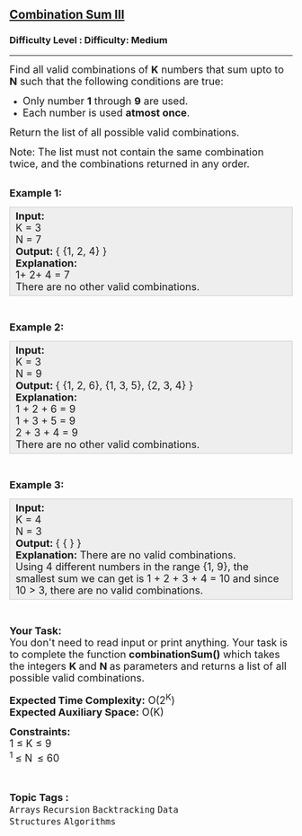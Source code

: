 <h2><a href="https://www.geeksforgeeks.org/problems/combination-sum-iii/1?page=1&difficulty=Medium&status=unsolved&sortBy=accuracy">Combination Sum III</a></h2><h3>Difficulty Level : Difficulty: Medium</h3><hr><div class="problems_problem_content__Xm_eO"><p><span style="font-size: 18px;">Find all valid combinations of <strong>K</strong>&nbsp;numbers that sum upto to <strong>N</strong> such that the following conditions are true:</span></p>
<ul>
<li><span style="font-size: 18px;">Only&nbsp;number <strong>1</strong> through <strong>9</strong> are used.</span></li>
<li><span style="font-size: 18px;">Each number is used <strong>atmost once</strong>.</span></li>
</ul>
<p><span style="font-size: 18px;">Return the list of all possible valid combinations.</span></p>
<p><span style="font-size: 18px;">Note: The list must not contain the same combination twice, and the combinations returned in any order.</span><br>&nbsp;</p>
<p><span style="font-size: 18px;"><strong>Example 1:</strong></span></p>
<div style="--darkreader-inline-bgcolor: #222426; --darkreader-inline-bgimage: initial; --darkreader-inline-border-bottom: #3e4446; --darkreader-inline-border-left: #3e4446; --darkreader-inline-border-right: #3e4446; --darkreader-inline-border-top: #3e4446; background: #eeeeee; border: 1px solid #cccccc; padding: 5px 10px;"><span style="font-size: 18px;"><strong>Input:</strong><br>K = 3<br>N = 7<br><strong>Output:&nbsp;</strong>{ {1, 2, 4} }<br><strong>Explanation:</strong>&nbsp;<br>1+ 2+ 4 = 7<br>There are no other valid combinations.</span></div>
<p>&nbsp;</p>
<p><span style="font-size: 18px;"><strong>Example 2:</strong></span></p>
<div style="--darkreader-inline-bgcolor: #222426; --darkreader-inline-bgimage: initial; --darkreader-inline-border-bottom: #3e4446; --darkreader-inline-border-left: #3e4446; --darkreader-inline-border-right: #3e4446; --darkreader-inline-border-top: #3e4446; background: #eeeeee; border: 1px solid #cccccc; padding: 5px 10px;"><span style="font-size: 18px;"><strong>Input:</strong><br>K = 3<br>N = 9<br><strong>Output:&nbsp;</strong>{ {1, 2, 6}, {1, 3, 5}, {2, 3, 4}&nbsp;}<br><strong>Explanation:</strong>&nbsp;<br>1 + 2 + 6 = 9<br>1 + 3&nbsp;+ 5&nbsp;= 9<br>2 + 3&nbsp;+ 4&nbsp;= 9<br>There are no other valid combinations.</span></div>
<p>&nbsp;</p>
<p><span style="font-size: 18px;"><strong>Example 3:</strong></span></p>
<div style="--darkreader-inline-bgcolor: #222426; --darkreader-inline-bgimage: initial; --darkreader-inline-border-bottom: #3e4446; --darkreader-inline-border-left: #3e4446; --darkreader-inline-border-right: #3e4446; --darkreader-inline-border-top: #3e4446; background: #eeeeee; border: 1px solid #cccccc; padding: 5px 10px;"><span style="font-size: 18px;"><strong>Input:</strong><br>K = 4<br>N = 3<br><strong>Output:&nbsp;</strong>{ { } }<br><strong>Explanation:</strong>&nbsp;There are no valid combinations.<br>Using 4 different numbers in the range {1, 9}, the smallest sum we can get is 1 + 2 + 3 + 4 = 10 and since 10 &gt; 3, there are no valid combinations.</span></div>
<p>&nbsp;</p>
<p><span style="font-size: 18px;"><strong>Your Task:</strong><br>You don't need to read input or print anything. Your task is to complete the function <strong>combinationSum</strong><strong>()</strong>&nbsp;which takes the&nbsp;integers <strong>K&nbsp;</strong>and <strong>N&nbsp;</strong>as parameters and returns a list of all possible valid combinations.</span></p>
<p><span style="font-size: 18px;"><strong>Expected Time Complexity:</strong>&nbsp;O(2<sup>K</sup>)<br><strong>Expected Auxiliary Space:</strong>&nbsp;O(K)</span></p>
<p><span style="font-size: 18px;"><strong>Constraints:</strong><br>1 ≤ K&nbsp;≤ 9<br><sup>1&nbsp;</sup>≤ N<sub>&nbsp;&nbsp;</sub>≤ 60</span></p></div><br><p><span style=font-size:18px><strong>Topic Tags : </strong><br><code>Arrays</code>&nbsp;<code>Recursion</code>&nbsp;<code>Backtracking</code>&nbsp;<code>Data Structures</code>&nbsp;<code>Algorithms</code>&nbsp;